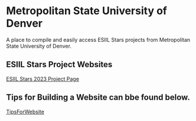 # Metropolitan State University of Denver
A place to compile and easily access ESIIL Stars projects from Metropolitan State University of Denver.

## ESIIL Stars Project Websites
[ESIIL Stars 2023 Project Page](https://cu-esiil-edu.github.io/MSUDenver-DineWaterQuality2023/)

## Tips for Building a Website can bbe found below.
[TipsForWebsite](https://cu-esiil-edu.github.io/MSUDenver/TipsForWebsite "Tips for Website")

